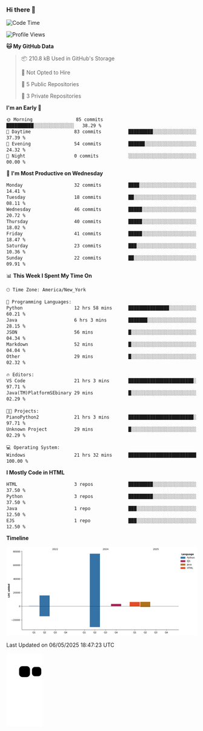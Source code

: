 ### Hi there 👋

<!--
**Iplay6432/Iplay6432** is a ✨ _special_ ✨ repository because its `README.md` (this file) appears on your GitHub profile.

Here are some ideas to get you started:

- 🔭 I’m currently working on ...
- 🌱 I’m currently learning ...
- 👯 I’m looking to collaborate on ...
- 🤔 I’m looking for help with ...
- 💬 Ask me about ...
- 📫 How to reach me: ...
- 😄 Pronouns: ...
- ⚡ Fun fact: ...
-->
<!--
- 🔭 I’m currently working on [A Login Python Scipt Thing](https://github.com/Iplay6432/Lugin-but-no-Pygame-)
- 🌱 I’m currently [learning C++](https://github.com/Iplay6432/LearningCpp)


<!--START_SECTION:waka-->
![Code Time](http://img.shields.io/badge/Code%20Time-217%20hrs%2040%20mins-blue)

![Profile Views](http://img.shields.io/badge/Profile%20Views-0-blue)

**🐱 My GitHub Data** 

> 📦 210.8 kB Used in GitHub's Storage 
 > 
> 🚫 Not Opted to Hire
 > 
> 📜 5 Public Repositories 
 > 
> 🔑 3 Private Repositories 
 > 
**I'm an Early 🐤** 

```text
🌞 Morning                85 commits          ██████████░░░░░░░░░░░░░░░   38.29 % 
🌆 Daytime                83 commits          █████████░░░░░░░░░░░░░░░░   37.39 % 
🌃 Evening                54 commits          ██████░░░░░░░░░░░░░░░░░░░   24.32 % 
🌙 Night                  0 commits           ░░░░░░░░░░░░░░░░░░░░░░░░░   00.00 % 
```
📅 **I'm Most Productive on Wednesday** 

```text
Monday                   32 commits          ████░░░░░░░░░░░░░░░░░░░░░   14.41 % 
Tuesday                  18 commits          ██░░░░░░░░░░░░░░░░░░░░░░░   08.11 % 
Wednesday                46 commits          █████░░░░░░░░░░░░░░░░░░░░   20.72 % 
Thursday                 40 commits          █████░░░░░░░░░░░░░░░░░░░░   18.02 % 
Friday                   41 commits          █████░░░░░░░░░░░░░░░░░░░░   18.47 % 
Saturday                 23 commits          ███░░░░░░░░░░░░░░░░░░░░░░   10.36 % 
Sunday                   22 commits          ██░░░░░░░░░░░░░░░░░░░░░░░   09.91 % 
```


📊 **This Week I Spent My Time On** 

```text
🕑︎ Time Zone: America/New_York

💬 Programming Languages: 
Python                   12 hrs 58 mins      ███████████████░░░░░░░░░░   60.21 % 
Java                     6 hrs 3 mins        ███████░░░░░░░░░░░░░░░░░░   28.15 % 
JSON                     56 mins             █░░░░░░░░░░░░░░░░░░░░░░░░   04.34 % 
Markdown                 52 mins             █░░░░░░░░░░░░░░░░░░░░░░░░   04.04 % 
Other                    29 mins             █░░░░░░░░░░░░░░░░░░░░░░░░   02.32 % 

🔥 Editors: 
VS Code                  21 hrs 3 mins       ████████████████████████░   97.71 % 
Java(TM)PlatformSEbinary 29 mins             █░░░░░░░░░░░░░░░░░░░░░░░░   02.29 % 

🐱‍💻 Projects: 
PianoPython2             21 hrs 3 mins       ████████████████████████░   97.71 % 
Unknown Project          29 mins             █░░░░░░░░░░░░░░░░░░░░░░░░   02.29 % 

💻 Operating System: 
Windows                  21 hrs 32 mins      █████████████████████████   100.00 % 
```

**I Mostly Code in HTML** 

```text
HTML                     3 repos             █████████░░░░░░░░░░░░░░░░   37.50 % 
Python                   3 repos             █████████░░░░░░░░░░░░░░░░   37.50 % 
Java                     1 repo              ███░░░░░░░░░░░░░░░░░░░░░░   12.50 % 
EJS                      1 repo              ███░░░░░░░░░░░░░░░░░░░░░░   12.50 % 
```



**Timeline**

![Lines of Code chart](https://raw.githubusercontent.com/Iplay6432/Iplay6432/main/assets/bar_graph.png)


 Last Updated on 06/05/2025 18:47:23 UTC
<!--END_SECTION:waka-->

![snake](https://raw.githubusercontent.com/Iplay6432/Iplay6432/output/github-contribution-grid-snake.svg)
